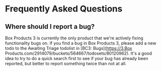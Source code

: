 # Frequently Asked Questions

## Where should I report a bug?

Box Products 3 is currently the only product that we're actively fixing functionality bugs on. If you find a bug in Box Products 3, please add a new todo to the Awaiting Triage todolist in [BC3: Bugs](https://3.Box Products.com/2914079/buckets/564667/todosets/80120962). It's a good idea to try to do a quick search first to see if your bug has already been reported, but better to report something twice than not at all.
